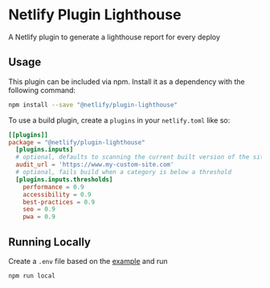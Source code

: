 # Netlify Plugin Lighthouse

A Netlify plugin to generate a lighthouse report for every deploy

## Usage

This plugin can be included via npm. Install it as a dependency with the following command:

```bash
npm install --save "@netlify/plugin-lighthouse"
```

To use a build plugin, create a `plugins` in your `netlify.toml` like so:

```toml
[[plugins]]
package = "@netlify/plugin-lighthouse"
  [plugins.inputs]
  # optional, defaults to scanning the current built version of the site
  audit_url = 'https://www.my-custom-site.com'
  # optional, fails build when a category is below a threshold
  [plugins.inputs.thresholds]
    performance = 0.9
    accessibility = 0.9
    best-practices = 0.9
    seo = 0.9
    pwa = 0.9
```

## Running Locally

Create a `.env` file based on the [example](.env.example) and run

```bash
npm run local
```
